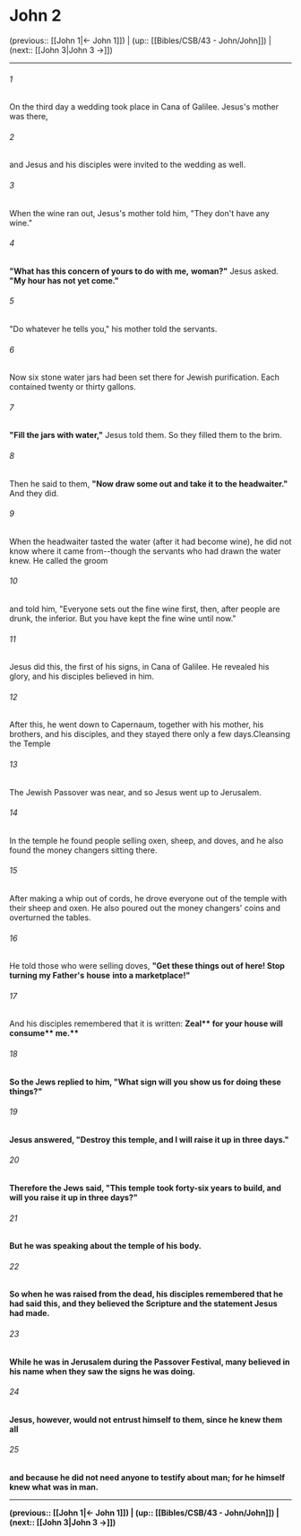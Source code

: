 # John 2

(previous:: [[John 1|← John 1]]) | (up:: [[Bibles/CSB/43 - John/John]]) | (next:: [[John 3|John 3 →]])

***


###### 1 
On the third day a wedding took place in Cana of Galilee. Jesus's mother was there, 

###### 2 
and Jesus and his disciples were invited to the wedding as well. 

###### 3 
When the wine ran out, Jesus's mother told him, "They don't have any wine." 

###### 4 
**"What has this concern of yours to do with me,** **woman?"** Jesus asked. **"My hour has not yet come."** 

###### 5 
"Do whatever he tells you," his mother told the servants. 

###### 6 
Now six stone water jars had been set there for Jewish purification. Each contained twenty or thirty gallons. 

###### 7 
**"Fill the jars with water,"** Jesus told them. So they filled them to the brim. 

###### 8 
Then he said to them, **"Now draw some out and take it to the headwaiter."** And they did. 

###### 9 
When the headwaiter tasted the water (after it had become wine), he did not know where it came from--though the servants who had drawn the water knew. He called the groom 

###### 10 
and told him, "Everyone sets out the fine wine first, then, after people are drunk, the inferior. But you have kept the fine wine until now." 

###### 11 
Jesus did this, the first of his signs, in Cana of Galilee. He revealed his glory, and his disciples believed in him. 

###### 12 
After this, he went down to Capernaum, together with his mother, his brothers, and his disciples, and they stayed there only a few days.Cleansing the Temple 

###### 13 
The Jewish Passover was near, and so Jesus went up to Jerusalem. 

###### 14 
In the temple he found people selling oxen, sheep, and doves, and he also found the money changers sitting there. 

###### 15 
After making a whip out of cords, he drove everyone out of the temple with their sheep and oxen. He also poured out the money changers' coins and overturned the tables. 

###### 16 
He told those who were selling doves, **"Get these things out of here! Stop turning my Father's** **house** **into a marketplace!"** 

###### 17 
And his disciples remembered that it is written: <b class="quote">Zeal** <b class="quote">for your house will consume** <b class="quote">me.** 

###### 18 
So the Jews replied to him, "What sign will you show us for doing these things?" 

###### 19 
Jesus answered, **"Destroy this temple,** **and I will raise it up in three days."** 

###### 20 
Therefore the Jews said, "This temple took forty-six years to build, and will you raise it up in three days?" 

###### 21 
But he was speaking about the temple of his body. 

###### 22 
So when he was raised from the dead, his disciples remembered that he had said this, and they believed the Scripture and the statement Jesus had made. 

###### 23 
While he was in Jerusalem during the Passover Festival, many believed in his name when they saw the signs he was doing. 

###### 24 
Jesus, however, would not entrust himself to them, since he knew them all 

###### 25 
and because he did not need anyone to testify about man; for he himself knew what was in man.

***

(previous:: [[John 1|← John 1]]) | (up:: [[Bibles/CSB/43 - John/John]]) | (next:: [[John 3|John 3 →]])
